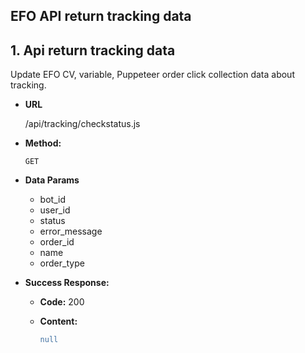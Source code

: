## **EFO API return tracking data**
## 1. Api return tracking data
Update EFO CV, variable, Puppeteer order click collection data about tracking.

- **URL**

  /api/tracking/checkstatus.js

- **Method:**

  `GET`

- **Data Params**
  + bot_id
  + user_id
  + status
  + error_message
  + order_id
  + name
  + order_type

- **Success Response:**

  - **Code:** 200
  - **Content:** 

    ```yaml
    null